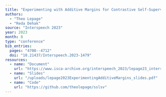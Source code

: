 ```yaml
---
title: "Experimenting with Additive Margins for Contrastive Self-Supervised Speaker Verification"
authors:
  - "Theo Lepage"
  - "Reda Dehak"
source: "Interspeech 2023"
year: 2023
month: 8
type: "conference"
bib_entries:
  pages: "4708--4712"
  doi: "10.21437/Interspeech.2023-1479"
resources:
  - name: "Document"
    url: "https://www.isca-archive.org/interspeech_2023/lepage23_interspeech.pdf"
  - name: "Slides"
    url: "/uploads/lepage2023ExperimentingAdditiveMargins_slides.pdf"
  - name: "Code"
    url: "https://github.com/theolepage/sslsv"
---
```

